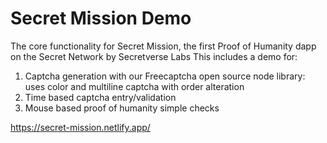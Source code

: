 # Secret Mission Demo
The core functionality for Secret Mission, the first Proof of Humanity dapp on the Secret Network by Secretverse Labs
This includes a demo for:
1. Captcha generation with our Freecaptcha open source node library: uses color and multiline captcha with order alteration
2. Time based captcha entry/validation
3. Mouse based proof of humanity simple checks

https://secret-mission.netlify.app/
